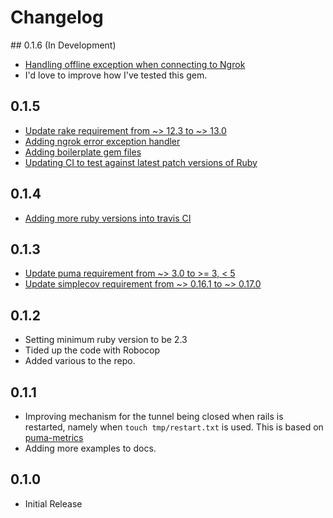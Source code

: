 # Changelog

## 0.1.6 (In Development)

  * [Handling offline exception when connecting to Ngrok](https://github.com/MikeRogers0/puma-ngrok-tunnel/pull/13)
  * I'd love to improve how I've tested this gem.

## 0.1.5

  * [Update rake requirement from ~> 12.3 to ~> 13.0](https://github.com/MikeRogers0/puma-ngrok-tunnel/pull/8)
  * [Adding ngrok error exception handler](https://github.com/MikeRogers0/puma-ngrok-tunnel/pull/9)
  * [Adding boilerplate gem files](https://github.com/MikeRogers0/puma-ngrok-tunnel/pull/10)
  * [Updating CI to test against latest patch versions of Ruby](https://github.com/MikeRogers0/puma-ngrok-tunnel/pull/11)

## 0.1.4

  * [Adding more ruby versions into travis CI](https://github.com/MikeRogers0/puma-ngrok-tunnel/pull/7)

## 0.1.3

  * [Update puma requirement from ~> 3.0 to >= 3, < 5](https://github.com/MikeRogers0/puma-ngrok-tunnel/pull/3)
  * [Update simplecov requirement from ~> 0.16.1 to ~> 0.17.0](https://github.com/MikeRogers0/puma-ngrok-tunnel/pull/4)

## 0.1.2

  * Setting minimum ruby version to be 2.3
  * Tided up the code with Robocop
  * Added various to the repo.

## 0.1.1

  * Improving mechanism for the tunnel being closed when rails is restarted, namely when `touch tmp/restart.txt` is used. This is based on [puma-metrics](https://github.com/harmjanblok/puma-metrics/blob/master/lib/puma/plugin/metrics.rb)
  * Adding more examples to docs.

## 0.1.0

  * Initial Release
